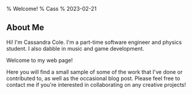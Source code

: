 % Welcome!
% Cass
% 2023-02-21

## About Me

Hi! I'm Cassandra Cole.
I'm a part-time software engineer and physics student.
I also dabble in music and game development.

Welcome to my web page!

Here you will find a small sample of some of the work that I've done or contributed to, as well as the occasional blog post.
Please feel free to contact me if you're interested in collaborating on any creative projects!


